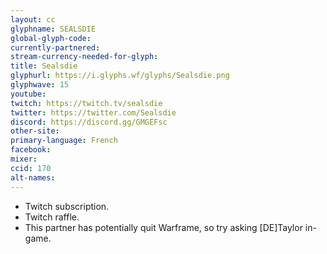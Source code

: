 ```yaml
---
layout: cc
glyphname: SEALSDIE
global-glyph-code: 
currently-partnered: 
stream-currency-needed-for-glyph: 
title: Sealsdie
glyphurl: https://i.glyphs.wf/glyphs/Sealsdie.png
glyphwave: 15
youtube: 
twitch: https://twitch.tv/sealsdie
twitter: https://twitter.com/Sealsdie
discord: https://discord.gg/GMGEFsc
other-site: 
primary-language: French
facebook: 
mixer: 
ccid: 170
alt-names: 
---
```

* Twitch subscription.
* Twitch raffle.
* This partner has potentially quit Warframe, so try asking [DE]Taylor in-game.
